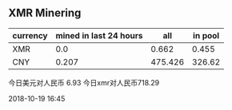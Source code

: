 ## XMR Minering

|currency|mined in last 24 hours|all|in pool|
|---|---|---|---|
|XMR|0.0|0.662|0.455|
|CNY|0.207|475.426|326.62|

今日美元对人民币 6.93	今日xmr对人民币718.29


2018-10-19 16:45